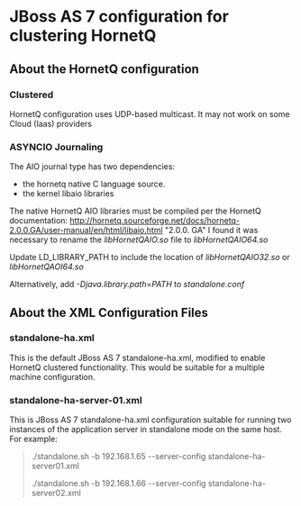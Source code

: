 # JBoss AS 7 configuration for clustering HornetQ 

## About the HornetQ configuration ##
### Clustered ###
HornetQ configuration uses UDP-based multicast. It may not work on some Cloud (Iaas) providers

### ASYNCIO Journaling ###
The AIO journal type has two dependencies:

+ the hornetq native C language source.  
+ the kernel libaio libraries

The native HornetQ AIO libraries must be compiled per the HornetQ documentation: <http://hornetq.sourceforge.net/docs/hornetq-2.0.0.GA/user-manual/en/html/libaio.html> "2.0.0. GA"
I found it was necessary to rename the *libHornetQAIO.so* file to *libHornetQAIO64.so*

Update LD_LIBRARY_PATH to include the location of *libHornetQAIO32.so* or *libHornetQAOI64.so*

Alternatively, add *-Djava.library.path=PATH* to *standalone.conf*

## About the XML Configuration Files ##
### standalone-ha.xml ###
This is the default JBoss AS 7 standalone-ha.xml, modified to enable HornetQ clustered functionality.  This would be suitable for a multiple machine configuration.

### standalone-ha-server-01.xml ##
This is JBoss AS 7 standalone-ha.xml configuration suitable for running two instances of the application server in standalone mode on the same host.  For example:

>
> ./standalone.sh -b 192.168.1.65 --server-config standalone-ha-server01.xml
> 
> ./standalone.sh -b 192.168.1.66 --server-config standalone-ha-server02.xml
>
>

